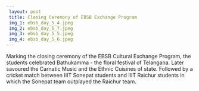 ```yaml
---
 layout: post	
 title: Closing Ceremony of EBSB Exchange Program
 img_1: ebsb_day_5_4.jpeg
 img_2: ebsb_day_5_7.jpeg
 img_3: ebsb_day_5_5.jpeg
 img_4: ebsb_day_5_6.jpeg
---
```

Marking the closing ceremony of the EBSB Cultural Exchange Program, the students celebrated Bathukamma - the floral festival of Telangana. Later savoured the Carnatic Music and the Ethnic Cuisines of state. Followed by a cricket match between IIIT Sonepat students and IIIT Raichur students in which the Sonepat team outplayed the Raichur team.
